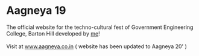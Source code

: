 # Aagneya 19
The official website for the techno-cultural fest of Government Engineering College, Barton Hill developed by [me](https://www.linkedin.com/in/madhav-somanath/)!
<br>
<br>
Visit at www.aagneya.co.in ( website has been updated to Aagneya 20' )
